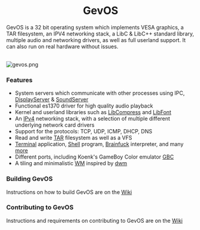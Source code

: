 <br><h1 align="center">GevOS</h1>
GevOS is a 32 bit operating system which implements VESA graphics, a TAR filesystem, an IPV4 networking stack, a LibC & LibC++ standard library, multiple audio and networking drivers, as well as full userland support. It can also run on real hardware without issues. <br><br>

![gevos.png](https://postimg.cc/PvwRDjJw)

### Features
  * System servers which communicate with other processes using IPC, [DisplayServer](Userland/Servers/Display/) & [SoundServer](Userland/Servers/Sound/)
  * Functional es1370 driver for high quality audio playback
  * Kernel and userland libraries such as [LibCompress](Libraries/LibCompress) and [LibFont](Libraries/LibFont)
  * An [IPv4](Kernel/Net/) networking stack, with a selection of multiple different underlying network card drivers
  * Support for the protocols: TCP, UDP, ICMP, DHCP, DNS
  * Read and write [TAR](Kernel/Filesystem/) filesystem as well as a VFS
  * [Terminal](Userland/Apps/Terminal) application, [Shell](Userland/Apps/Shell) program, [Brainfuck](Userland/Apps/Brainfuck) interpreter, and many [more](Userland/Apps/) 
  * Different ports, including Koenk's GameBoy Color emulator [GBC](Userland/Ports/GBC)
  * A tiling and minimalistic [WM](Userland/Servers/Display) inspired by [dwm](https://dwm.suckless.org/)

### Building GevOS

Instructions on how to build GevOS are on the [Wiki](https://github.com/KamalDevelopers/GevOS/wiki/Building-GevOS)

### Contributing to GevOS

Instructions and requirements on contributing to GevOS are on the [Wiki](https://github.com/KamalDevelopers/GevOS/wiki/Contributing-to-GevOS)

